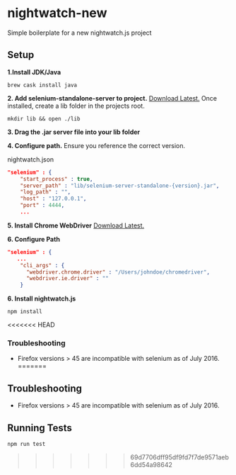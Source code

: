 # nightwatch-new
Simple boilerplate for a new nightwatch.js project

## Setup

**1.Install JDK/Java**
```
brew cask install java
```

**2. Add selenium-standalone-server to project.** [Download Latest.](http://selenium-release.storage.googleapis.com/index.html) Once installed,
create a lib folder in the projects root.
```
mkdir lib && open ./lib
```
**3. Drag the .jar server file into your lib folder**

**4. Configure path.** Ensure you reference the correct version.

nightwatch.json
```json
"selenium" : {
    "start_process" : true,
    "server_path" : "lib/selenium-server-standalone-{version}.jar",
    "log_path" : "",
    "host" : "127.0.0.1",
    "port" : 4444,
    ...
```

**5. Install Chrome WebDriver** [Download Latest.](http://chromedriver.storage.googleapis.com/index.html)

**6. Configure Path**
```json
"selenium" : {
   ...
    "cli_args" : {
      "webdriver.chrome.driver" : "/Users/johndoe/chromedriver",
      "webdriver.ie.driver" : ""
    }
```

**6. Install nightwatch.js**
```
npm install
```

<<<<<<< HEAD
### Troubleshooting
* Firefox versions > 45 are incompatible with selenium as of July 2016.
=======
## Troubleshooting
* Firefox versions > 45 are incompatible with selenium as of July 2016.

## Running Tests
```
npm run test
```


>>>>>>> 69d7706dff95df9fd7f7de9571aeb6dd54a98642
